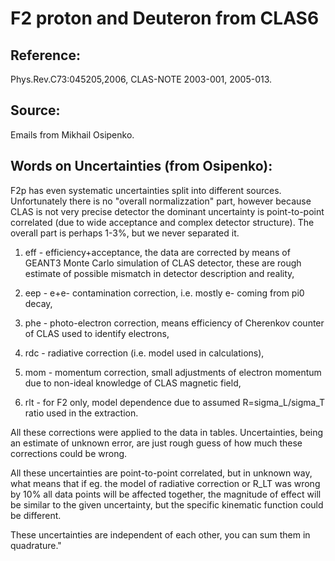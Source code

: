 # F2 proton and Deuteron from CLAS6

## Reference:
Phys.Rev.C73:045205,2006,
CLAS-NOTE 2003-001, 2005-013.

## Source: 
Emails from Mikhail Osipenko.

## Words on Uncertainties (from Osipenko):

F2p has even systematic uncertainties split into different sources. Unfortunately there is no "overall normalizzation" part, however because CLAS is not very precise detector the dominant uncertainty is point-to-point correlated (due to wide acceptance and complex detector structure). The overall part is perhaps 1-3%, but we never separated it.

1) eff - efficiency+acceptance, the data are corrected by means of GEANT3 Monte Carlo simulation of CLAS detector, these are rough estimate of possible mismatch in detector description and reality,

2) eep - e+e- contamination correction, i.e. mostly e- coming from pi0 decay,

3) phe - photo-electron correction, means efficiency of Cherenkov counter of CLAS used to identify electrons,

4) rdc - radiative correction (i.e. model used in calculations),

5) mom - momentum correction, small adjustments of electron momentum due to non-ideal knowledge of CLAS magnetic field,

6) rlt - for F2 only, model dependence due to assumed R=sigma_L/sigma_T ratio used in the extraction.

All these corrections were applied to the data in tables. Uncertainties, being an estimate of unknown error, are just rough guess of how much these corrections could be wrong.

All these uncertainties are point-to-point correlated, but in unknown way, what means that if eg. the model of radiative correction or R_LT was wrong by 10% all data points will be affected together, the magnitude of effect will be similar to the given uncertainty, but the specific kinematic function could be different.

These uncertainties are independent of each other, you can sum them in quadrature."
